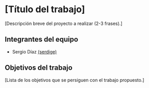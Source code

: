 # [Título del trabajo]

[Descripción breve del proyecto a realizar (2-3 frases).]

## Integrantes del equipo
* Sergio Díaz [(serdige)](https://github.com/serdige)

## Objetivos del trabajo

[Lista de los objetivos que se persiguen con el trabajo propuesto.]
